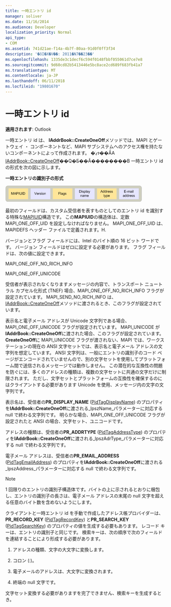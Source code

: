 ```yaml
---
title: 一時エントリ id
manager: soliver
ms.date: 11/16/2014
ms.audience: Developer
localization_priority: Normal
api_type:
- COM
ms.assetid: 741d21ae-f14a-4b7f-80aa-91d0f0ff3f34
description: '�ŏI�X�V��: 2011�N7��23��'
ms.openlocfilehash: 1335de3c1decf6c594f0148fbbf055061d7ce7e8
ms.sourcegitcommit: 9d60cd82b5413446e5bc8ace2cd689f683fb41a7
ms.translationtype: MT
ms.contentlocale: ja-JP
ms.lasthandoff: 06/11/2018
ms.locfileid: "19801670"
---
```

# <a name="one-off-entry-identifiers"></a>一時エントリ id
  
**適用されます**: Outlook 
  
一時エントリ id は、 **IAddrBook::CreateOneOff**メソッドでは、MAPI とゲートウェイ ・ コンポーネントなど、MAPI サブシステムへのアクセス権を持たないコンポーネントによって作成されます。 �ڍׂɂ��ẮA [IAddrBook::CreateOneOff](iaddrbook-createoneoff.md)��Q�Ƃ��Ă��������B 一時エントリ id の形式を次の図に示します。
  
**一時エントリの識別子の形式**
  
![一時エントリの識別子の形式](media/amapi_69.gif "一時エントリの識別子の形式")
  
最初のフィールドは、カスタム受信者を表すものとしてのエントリ id を識別する特殊な[MAPIUID](mapiuid.md)構造です。 この**MAPIUID**の構造体は、定数 MAPI_ONE_OFF_UID を設定しなければなりません。 MAPI_ONE_OFF_UID は、MAPIDEFS ヘッダー ファイルで定義されます。H. 
  
バージョンとフラグ フィールドには、Intel のバイト順の 16 ビット ワードです。 バージョン フィールドはゼロに設定する必要があります。 フラグ フィールドは、次の値に設定できます。
  
MAPI_ONE_OFF_NO_RICH_INFO
  
MAPI_ONE_OFF_UNICODE
  
受信者が表示されなくなりますメッセージの内容で、トランスポート ニュートラル カプセル化形式 (TNEF) 場合、MAPI_ONE_OFF_NO_RICH_INFO フラグが設定されています。 MAPI_SEND_NO_RICH_INFO は、 [IAddrBook::CreateOneOff](iaddrbook-createoneoff.md)メソッドに渡されるとき、このフラグが設定されています。 
  
表示名と電子メール アドレスが Unicode 文字列である場合、MAPI_ONE_OFF_UNICODE フラグが設定されています。 MAPI_UNICODE が**IAddrBook::CreateOneOff**に渡された場合、このフラグが設定されています。 **CreateOneOff**に MAPI_UNICODE フラグが渡されない、MAPI では、ワークステーションの現在の ANSI 文字セットでは、表示名と電子メール アドレスの文字列を想定しています。 ANSI 文字列は、一般にエントリの識別子のコード ページがエンコードされていませんので、別の文字セットを使用してプラットフォーム間で送信されるメッセージでは動作しません。 この潜在的な互換性の問題を防ぐには、多くのアドレスの種類は、複数の文字セットに共通の文字だけに制限されます。 ただし、文字セットとプラットフォームの互換性を確保するのにはクライアントする必要があります Unicode を使用、メッセージ内の文字の文字列です。
  
表示名は、受信者の**PR_DISPLAY_NAME** ([PidTagDisplayName](pidtagdisplayname-canonical-property.md)) のプロパティを**IAddrBook::CreateOneOff**に渡される_lpszName_パラメーターに対応する null で終わる文字列です。 明らかな場合、MAPI_ONE_OFF_UNICODE フラグが設定されたと ANSI の場合、文字セット、ユニコードです。 
  
アドレスの種類は、受信者の**PR_ADDRTYPE** ([PidTagAddressType](pidtagaddresstype-canonical-property.md)) のプロパティを**IAddrBook::CreateOneOff**に渡される_lpszAdrType_パラメーターに対応する null で終わる文字列です。 
  
電子メール アドレスは、受信者の**PR_EMAIL_ADDRESS** ([PidTagEmailAddress](pidtagemailaddress-canonical-property.md)) のプロパティを**IAddrBook::CreateOneOff**に渡される_lpszAddress_パラメーターに対応する null で終わる文字列です。 
  
> [!NOTE]
> 1 回限りのエントリの識別子構造体です。バイトの上に示されるとおりに梱包し、エントリの識別子の長さは、電子メール アドレスの末尾の null 文字を超える任意のバイト数を含めないようにします。 
  
クライアントと一時エントリ id を手動で作成したアドレス帳プロバイダーは、 **PR_RECORD_KEY** ([PidTagRecordKey](pidtagrecordkey-canonical-property.md)) と**PR_SEARCH_KEY** ([PidTagSearchKey](pidtagsearchkey-canonical-property.md)) のプロパティの値を生成する必要もあります。 レコード キーは、エントリの識別子と同じです。 検索キーは、次の順序で次のフィールドを連結することにより形成する必要があります。
  
1. アドレスの種類、文字の大文字に変換します。
    
2. コロン (:)。
    
3. 電子メールのアドレスは、大文字に変換されます。
    
4. 終端の null 文字です。
    
文字セット変換する必要がありますを完了できません、検索キーを生成するとき。
  

